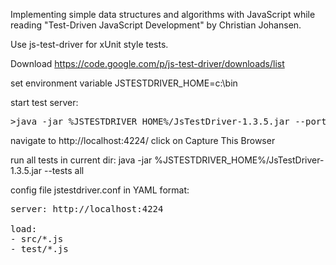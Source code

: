 Implementing simple data structures and algorithms with JavaScript while reading "Test-Driven JavaScript Development" by Christian Johansen.

Use js-test-driver for xUnit style tests.

Download https://code.google.com/p/js-test-driver/downloads/list

set environment variable JSTESTDRIVER_HOME=c:\bin

start test server:
<pre>
>java -jar %JSTESTDRIVER_HOME%/JsTestDriver-1.3.5.jar --port 4224
</pre>

navigate to http://localhost:4224/
click on Capture This Browser

run all tests in current dir:
java -jar %JSTESTDRIVER_HOME%/JsTestDriver-1.3.5.jar --tests all

config file jstestdriver.conf in YAML format:

<pre>
server: http://localhost:4224

load:
- src/*.js
- test/*.js

</pre>
